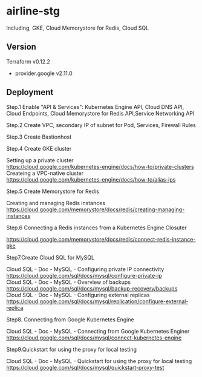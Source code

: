 # airline-stg
Including, GKE, Cloud Memorystore for Redis, Cloud SQL

## Version
Terraform v0.12.2<br />
+ provider.google v2.11.0<br />

## Deployment
Step.1 Enable "API & Services": Kubernetes Engine API, Cloud DNS API, Cloud Endpoints, Cloud Memorystore for Redis API,Service Networking API<br />

Step.2 Create VPC, secondary IP of subnet for Pod, Services, Firewall Rules<br />

Step.3 Create Bastionhost<br />

Step.4 Create GKE cluster<br />

Setting up a private cluster<br />
https://cloud.google.com/kubernetes-engine/docs/how-to/private-clusters<br />
Createing a VPC-native cluster<br />
https://cloud.google.com/kubernetes-engine/docs/how-to/alias-ips<br />

Step.5 Create Memorystore for Redis<br />

Creating and managing Redis instances<br />
https://cloud.google.com/memorystore/docs/redis/creating-managing-instances<br />

Step.6 Connecting a Redis instances from a Kubernetes Engine Closuter<br />

https://cloud.google.com/memorystore/docs/redis/connect-redis-instance-gke<br />

Step7.Create Cloud SQL for MySQL<br />

Cloud SQL - Doc - MySQL - Configuring private IP connectivity<br />
https://cloud.google.com/sql/docs/mysql/configure-private-ip<br />
Cloud SQL - Doc - MySQL - Overview of backups<br />
https://cloud.google.com/sql/docs/mysql/backup-recovery/backups<br />
Cloud SQL - Doc - MySQL - Configuring external replicas<br />
https://cloud.google.com/sql/docs/mysql/replication/configure-external-replica<br />

Step8. Connecting from Google Kubernetes Engine<br />

Cloud SQL - Doc - MySQL - Connecting from Google Kubernetes Enginer<br />
https://cloud.google.com/sql/docs/mysql/connect-kubernetes-engine

Step9.Quickstart for using the proxy for local testing<br />

Cloud SQL - Doc - MySQL - Quickstart for using the proxy for local testing<br />
https://cloud.google.com/sql/docs/mysql/quickstart-proxy-test<br />

